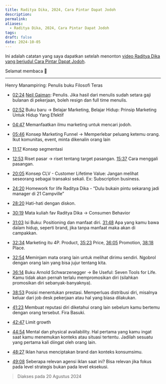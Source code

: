 ```yaml
---
title: Raditya Dika, 2024, Cara Pintar Dapat Jodoh
description: 
permalink: 
aliases:
  - Raditya Dika, 2024, Cara Pintar Dapat Jodoh
tags: 
draft: false
date: 2024-10-05
---
```

Ini adalah catatan yang saya dapatkan setelah menonton [video Raditya Dika yang berjudul Cara Pintar Dapat Jodoh](https://www.youtube.com/watch?v=BQqtHD6jXPY). 

Selamat membaca 📖

---

Henry Manampiring: Penulis buku Filosofi Teras

- [02:24](https://www.youtube.com/watch?t=144&v=BQqtHD6jXPY) [Neil Gaiman](https://journal.neilgaiman.com/): Penulis. Jika hasil dari menulis sudah setara gaji bulanan di pekerjaan, boleh resign dan full time menulis.

- [02:52](https://www.youtube.com/watch?t=172&v=BQqtHD6jXPY) Buku baru → Belajar Marketing, Belajar Hidup: Prinsip Marketing Untuk Hidup Yang Efektif

- [04:47](https://www.youtube.com/watch?t=287&v=BQqtHD6jXPY) Memanfaatkan ilmu marketing untuk mencari jodoh.

- [05:46](https://www.youtube.com/watch?t=346&v=BQqtHD6jXPY) Konsep Marketing Funnel → Memperlebar peluang ketemu orang. Ikut komunitas, event, minta dikenalin orang lain

- [11:17](https://www.youtube.com/watch?t=677&v=BQqtHD6jXPY) Konsep segmentasi 
- [12:53](https://www.youtube.com/watch?t=773&v=BQqtHD6jXPY) Riset pasar → riset tentang target pasangan. [15:37](https://www.youtube.com/watch?t=937&v=BQqtHD6jXPY) Cara menggali pasangan.

- [20:05](https://www.youtube.com/watch?t=1205&v=BQqtHD6jXPY) Konsep CLV - Customer Lifetime Value: Jangan melihat seseorang sebagai transaksi sekali. Ex: Subscription business. 

- [24:20](https://www.youtube.com/watch?t=1460&v=BQqtHD6jXPY) Homework for life Raditya Dika - “Dulu bukain pintu sekarang jadi manager di 21 Campville”

- [28:20](https://www.youtube.com/watch?t=1700&v=BQqtHD6jXPY) Hati-hati dengan diskon.

- [30:19](https://www.youtube.com/watch?t=1819&v=BQqtHD6jXPY) Mata kuliah fav Raditya Dika → Consumen Behavior

- [31:03](https://www.youtube.com/watch?t=1863&v=BQqtHD6jXPY) Isi Buku: Positioning dan manfaat diri. [31:48](https://www.youtube.com/watch?t=1908&v=BQqtHD6jXPY) Apa yang kamu bawa dalam hidup, seperti brand, jika tanpa manfaat maka akan di campakkan.
- [32:34](https://www.youtube.com/watch?t=1954&v=BQqtHD6jXPY) Marketing itu 4P.  Product, [35:23](https://www.youtube.com/watch?t=2123&v=BQqtHD6jXPY) Price, [36:05](https://www.youtube.com/watch?t=2165&v=BQqtHD6jXPY) Promotion, [38:18](https://www.youtube.com/watch?t=2298&v=BQqtHD6jXPY) Place.
- [32:54](https://www.youtube.com/watch?t=1974&v=BQqtHD6jXPY) Meminjam mata orang lain untuk melihat dirimu sendiri. Ngobrol dengan orang lain yang bisa jujur tentang kita.

- [36:14](https://www.youtube.com/watch?t=2174&v=BQqtHD6jXPY) Buku Arnold Schwarzenegger → Be Useful: Seven Tools for Life. Kamu tidak akan pernah terlalu mempromosikan diri (silahkan promosikan diri sebanyak-banyaknya).

- [38:53](https://www.youtube.com/watch?t=2333&v=BQqtHD6jXPY) Posisi menentukan prestasi. Memperluas distribusi diri, misalnya keluar dari job desk pekerjaan atau hal yang biasa dilakukan.

- [41:23](https://www.youtube.com/watch?t=2483&v=BQqtHD6jXPY) Membuat reputasi diri diketahui orang lain sebelum kamu bertemu dengan orang tersebut. Fira Basuki.

- [42:47](https://www.youtube.com/watch?t=2567&v=BQqtHD6jXPY) Limit growth

- [44:54](https://www.youtube.com/watch?t=2694&v=BQqtHD6jXPY) Mental dan physical availability. Hal pertama yang kamu ingat saat kamu menemukan konteks atau situasi tertentu. Jadilah sesuatu yang pertama kali diingat oleh orang lain.

- [48:27](https://www.youtube.com/watch?t=2907&v=BQqtHD6jXPY) Iklan harus menciptakan brand dan konteks konsumsimu.

- [49:08](https://www.youtube.com/watch?t=2948&v=BQqtHD6jXPY) Seberapa relevan agensi iklan saat ini? Bisa relevan jika fokus pada level strategis bukan pada level eksekusi.

> Diakses pada 20 Agustus 2024
